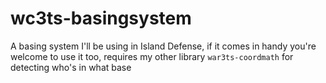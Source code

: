 # wc3ts-basingsystem
 A basing system I'll be using in Island Defense, if it comes in handy you're welcome to use it too, requires my other library `war3ts-coordmath` for detecting who's in what base
